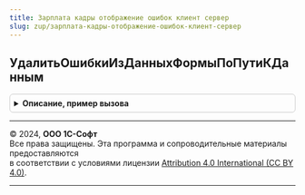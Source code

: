 ```yaml
---
title: Зарплата кадры отображение ошибок клиент сервер
slug: zup/зарплата-кадры-отображение-ошибок-клиент-сервер
---
```



## УдалитьОшибкиИзДанныхФормыПоПутиКДанным
<details style="margin: 1em 0; padding: 0.5em; border: 1px solid #ccc; border-radius: 6px;">

<summary style="font-weight: bold; cursor: pointer;">Описание, пример вызова</summary>

```bsl

Процедура УдалитьОшибкиИзДанныхФормыПоПутиКДанным(Форма, ПутьКДанным, КлючДанных = Неопределено) Экспорт
```

Пример вызова
```bsl
ЗарплатаКадрыОтображениеОшибокКлиентСервер.УдалитьОшибкиИзДанныхФормыПоПутиКДанным(Форма, ПутьКДанным, КлючДанных);
```
</details>

---

© 2024, **ООО 1С-Софт**  
Все права защищены. Эта программа и сопроводительные материалы предоставляются  
в соответствии с условиями лицензии [Attribution 4.0 International (CC BY 4.0)](https://creativecommons.org/licenses/by/4.0/legalcode).

---
